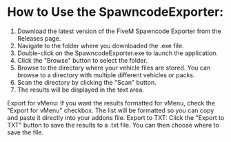 # How to Use the SpawncodeExporter:

1. Download the latest version of the FiveM Spawncode Exporter from the Releases page.
2. Navigate to the folder where you downloaded the .exe file.
3. Double-click on the SpawncodeExporter.exe to launch the application.
4. Click the "Browse" button to select the folder.
5. Browse to the directory where your vehicle files are stored. You can browse to a directory with multiple different vehicles or packs.
6. Scan the directory by clicking the "Scan" button.
7. The results will be displayed in the text area.


  Export for vMenu: If you want the results formatted for vMenu, check the "Export for vMenu" checkbox. The list will be formatted so you can copy and paste it directly into your addons file.
  Export to TXT: Click the "Export to TXT" button to save the results to a .txt file. You can then choose where to save the file.

